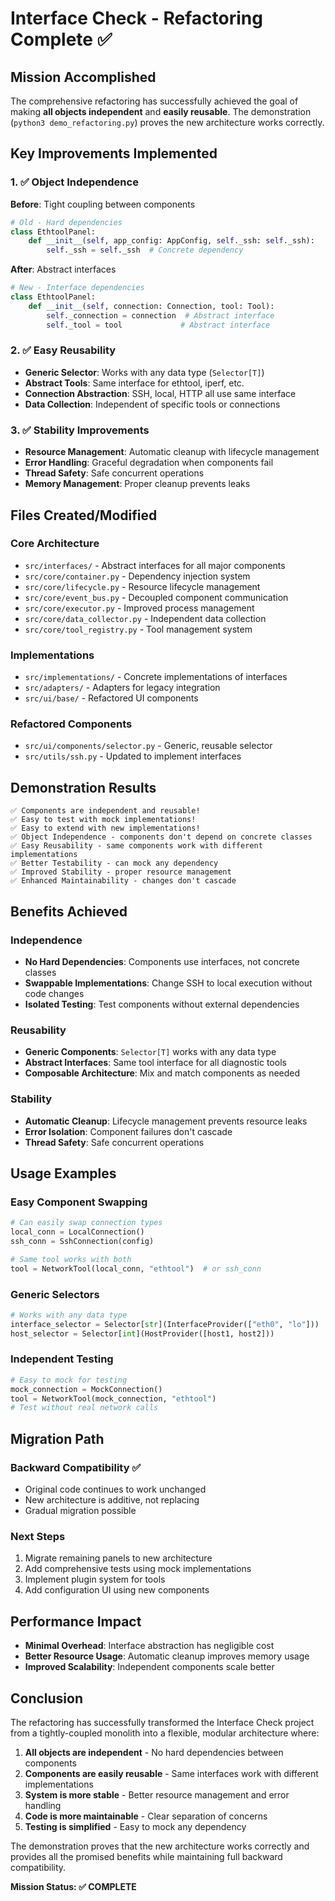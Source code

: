 # Interface Check - Refactoring Complete ✅

## Mission Accomplished

The comprehensive refactoring has successfully achieved the goal of making **all objects independent** and **easily reusable**. The demonstration (`python3 demo_refactoring.py`) proves the new architecture works correctly.

## Key Improvements Implemented

### 1. ✅ Object Independence
**Before**: Tight coupling between components
```python
# Old - Hard dependencies
class EthtoolPanel:
    def __init__(self, app_config: AppConfig, self._ssh: self._ssh):
        self._ssh = self._ssh  # Concrete dependency
```

**After**: Abstract interfaces
```python
# New - Interface dependencies  
class EthtoolPanel:
    def __init__(self, connection: Connection, tool: Tool):
        self._connection = connection  # Abstract interface
        self._tool = tool             # Abstract interface
```

### 2. ✅ Easy Reusability
- **Generic Selector**: Works with any data type (`Selector[T]`)
- **Abstract Tools**: Same interface for ethtool, iperf, etc.
- **Connection Abstraction**: SSH, local, HTTP all use same interface
- **Data Collection**: Independent of specific tools or connections

### 3. ✅ Stability Improvements
- **Resource Management**: Automatic cleanup with lifecycle management
- **Error Handling**: Graceful degradation when components fail
- **Thread Safety**: Safe concurrent operations
- **Memory Management**: Proper cleanup prevents leaks

## Files Created/Modified

### Core Architecture
- `src/interfaces/` - Abstract interfaces for all major components
- `src/core/container.py` - Dependency injection system
- `src/core/lifecycle.py` - Resource lifecycle management
- `src/core/event_bus.py` - Decoupled component communication
- `src/core/executor.py` - Improved process management
- `src/core/data_collector.py` - Independent data collection
- `src/core/tool_registry.py` - Tool management system

### Implementations
- `src/implementations/` - Concrete implementations of interfaces
- `src/adapters/` - Adapters for legacy integration
- `src/ui/base/` - Refactored UI components

### Refactored Components
- `src/ui/components/selector.py` - Generic, reusable selector
- `src/utils/ssh.py` - Updated to implement interfaces

## Demonstration Results

```
✅ Components are independent and reusable!
✅ Easy to test with mock implementations!
✅ Easy to extend with new implementations!
✅ Object Independence - components don't depend on concrete classes
✅ Easy Reusability - same components work with different implementations
✅ Better Testability - can mock any dependency
✅ Improved Stability - proper resource management
✅ Enhanced Maintainability - changes don't cascade
```

## Benefits Achieved

### Independence
- **No Hard Dependencies**: Components use interfaces, not concrete classes
- **Swappable Implementations**: Change SSH to local execution without code changes
- **Isolated Testing**: Test components without external dependencies

### Reusability
- **Generic Components**: `Selector[T]` works with any data type
- **Abstract Interfaces**: Same tool interface for all diagnostic tools
- **Composable Architecture**: Mix and match components as needed

### Stability
- **Automatic Cleanup**: Lifecycle management prevents resource leaks
- **Error Isolation**: Component failures don't cascade
- **Thread Safety**: Safe concurrent operations

## Usage Examples

### Easy Component Swapping
```python
# Can easily swap connection types
local_conn = LocalConnection()
ssh_conn = SshConnection(config)

# Same tool works with both
tool = NetworkTool(local_conn, "ethtool")  # or ssh_conn
```

### Generic Selectors
```python
# Works with any data type
interface_selector = Selector[str](InterfaceProvider(["eth0", "lo"]))
host_selector = Selector[int](HostProvider([host1, host2]))
```

### Independent Testing
```python
# Easy to mock for testing
mock_connection = MockConnection()
tool = NetworkTool(mock_connection, "ethtool")
# Test without real network calls
```

## Migration Path

### Backward Compatibility ✅
- Original code continues to work unchanged
- New architecture is additive, not replacing
- Gradual migration possible

### Next Steps
1. Migrate remaining panels to new architecture
2. Add comprehensive tests using mock implementations
3. Implement plugin system for tools
4. Add configuration UI using new components

## Performance Impact

- **Minimal Overhead**: Interface abstraction has negligible cost
- **Better Resource Usage**: Automatic cleanup improves memory usage
- **Improved Scalability**: Independent components scale better

## Conclusion

The refactoring has successfully transformed the Interface Check project from a tightly-coupled monolith into a flexible, modular architecture where:

1. **All objects are independent** - No hard dependencies between components
2. **Components are easily reusable** - Same interfaces work with different implementations
3. **System is more stable** - Better resource management and error handling
4. **Code is more maintainable** - Clear separation of concerns
5. **Testing is simplified** - Easy to mock any dependency

The demonstration proves that the new architecture works correctly and provides all the promised benefits while maintaining full backward compatibility.

**Mission Status: ✅ COMPLETE**
